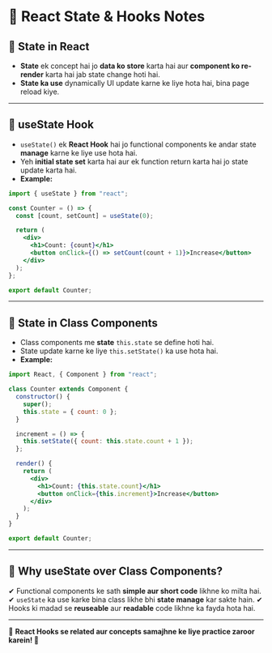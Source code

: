 # 📌 React State & Hooks Notes

## 🔹 State in React
- **State** ek concept hai jo **data ko store** karta hai aur **component ko re-render** karta hai jab state change hoti hai.
- **State ka use** dynamically UI update karne ke liye hota hai, bina page reload kiye.

---

## 🔹 useState Hook
- `useState()` ek **React Hook** hai jo functional components ke andar state **manage** karne ke liye use hota hai.
- Yeh **initial state set** karta hai aur ek function return karta hai jo state update karta hai.
- **Example:**

```jsx
import { useState } from "react";

const Counter = () => {
  const [count, setCount] = useState(0);

  return (
    <div>
      <h1>Count: {count}</h1>
      <button onClick={() => setCount(count + 1)}>Increase</button>
    </div>
  );
};

export default Counter;
```

---

## 🔹 State in Class Components
- Class components me **state** `this.state` se define hoti hai.
- State update karne ke liye `this.setState()` ka use hota hai.
- **Example:**

```jsx
import React, { Component } from "react";

class Counter extends Component {
  constructor() {
    super();
    this.state = { count: 0 };
  }

  increment = () => {
    this.setState({ count: this.state.count + 1 });
  };

  render() {
    return (
      <div>
        <h1>Count: {this.state.count}</h1>
        <button onClick={this.increment}>Increase</button>
      </div>
    );
  }
}

export default Counter;
```

---

## 🎯 **Why useState over Class Components?**
✔ Functional components ke sath **simple aur short code** likhne ko milta hai.
✔ `useState` ka use karke bina class likhe bhi **state manage** kar sakte hain.
✔ Hooks ki madad se **reuseable** aur **readable** code likhne ka fayda hota hai.

---

📌 **React Hooks se related aur concepts samajhne ke liye practice zaroor karein! 🚀**

